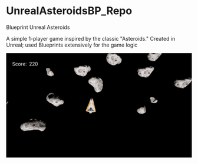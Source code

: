 # UnrealAsteroidsBP_Repo
 Blueprint Unreal Asteroids

 A simple 1-player game inspired by the classic "Asteroids." Created in Unreal; used Blueprints extensively for the game logic

 ![](GameScreenShot.png)
